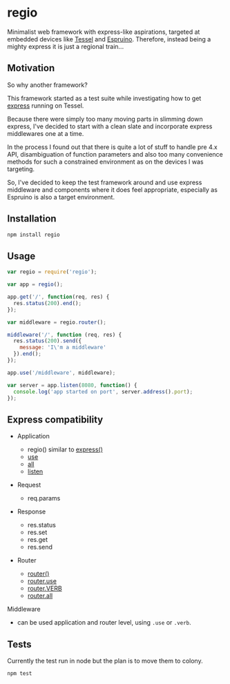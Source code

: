 # regio

Minimalist web framework with express-like aspirations, targeted at embedded devices like [Tessel](https://tessel.io) and [Espruino](http://www.espruino.com). Therefore, instead being a mighty express it is just a regional train...

## Motivation

So why another framework?

This framework started as a test suite while investigating how to get [express](http://expressjs.com) running on Tessel.

Because there were simply too many moving parts in slimming down express, I've decided to start with a clean slate and incorporate express middlewares one at a time.

In the process I found out that there is quite a lot of stuff to handle pre 4.x API, disambiguation of function parameters and also too many convenience methods for such a constrained environment as on the devices I was targeting.

So, I've decided to keep the test framework around and use express middleware and components where it does feel appropriate, especially as Espruino is also a target environment.

## Installation

```sh
npm install regio
```

## Usage

```javascript
var regio = require('regio');

var app = regio();

app.get('/', function(req, res) {
  res.status(200).end();
});

var middleware = regio.router();

middleware('/', function (req, res) {
  res.status(200).send({
    message: 'I\'m a middleware'
  }).end();
});

app.use('/middleware', middleware);

var server = app.listen(8080, function() {
  console.log('app started on port', server.address().port);
});
```

## Express compatibility

* Application
  * regio() similar to [express()](http://expressjs.com/4x/api.html#express)
  * [use](http://expressjs.com/4x/api.html#app.use)
  * [all](http://expressjs.com/4x/api.html#app.all)
  * [listen](http://expressjs.com/4x/api.html#app.listen)

* Request
  * req.params

* Response
  * res.status
  * res.set
  * res.get
  * res.send

* Router
  * [router()](http://expressjs.com/4x/api.html#router)
  * [router.use](http://expressjs.com/4x/api.html#router.use)
  * [router.VERB](http://expressjs.com/4x/api.html#router.VERB)
  * [router.all](http://expressjs.com/4x/api.html#router.all)

Middleware
  * can be used application and router level, using ```.use``` or ```.verb```.

## Tests

Currently the test run in node but the plan is to move them to colony.

```sh
npm test
```
